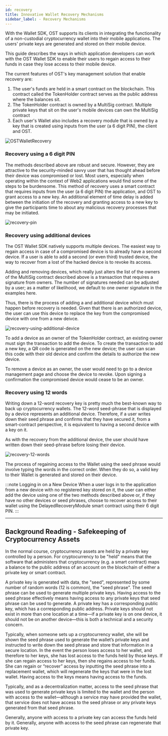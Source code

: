 ```yaml
---
id: recovery
title: Innovative Wallet Recovery Mechanisms
sidebar_label: - Recovery Mechanisms
---
```


With the Wallet SDK, OST supports its clients in integrating the functionality of a non-custodial cryptocurrency wallet into their mobile applications. The users' private keys are generated and stored on their mobile device.

This guide describes the ways in which application developers can work with the OST Wallet SDK to enable their users to regain access to their funds in case they lose access to their mobile device. 

The current features of OST's key management solution that enable recovery are:
 
1. The user's funds are held in a smart contract on the blockchain. This contract called the TokenHolder contract serves as the public address where the balances sit. 
2. The  TokenHolder contract is owned by a MultiSig contract. Multiple private keys that sit on the user's mobile devices can own the MultiSig contract
3. Each user's Wallet also includes a recovery module that is owned by a key that is created using inputs from the user (a 6 digit PIN), the client and OST. 

![OSTWalletRecovery](/platform/docs/assets/ost-wallet-recovery.jpg)

### Recovery using a 6 digit PIN
The methods described above are robust and secure. However, they are attractive to the security-minded savvy user that has thought ahead before their device was compromised or lost. Most users, especially when operating within the context of Web2 applications would find some of the steps to be burdensome. This method of recovery uses a smart contract that requires inputs from the user (a 6 digit PIN) the application, and OST to grant access to a new key. An additional element of time delay is added between the initiation of the recovery and granting access to a new key to give the participants time to about any malicious recovery processes that may be initiated. 

![recovery-pin](/platform/docs/assets/create-pin.png)

### Recovery using additional devices 
The OST Wallet SDK natively supports multiple devices. The easiest way to regain access in case of a compromised device is to already have a second device. If a user is able to add a second (or even third) trusted device, the way to recover from a lost of the hacked device is to revoke its access. 

Adding and removing devices, which really just alters the list of the owners of the MultiSig contract described above is a transaction that requires a signature from owners. The number of signatures needed can be adjusted by a user; as a matter of likelihood, we default to one owner signature in the examples here.

Thus, there is the process of adding a and additional device which must happen before recovery is needed. Given that there is an authorized device, the user can use this device to replace the key from the compromised device with one from a new deivce. 

![recovery-using-additional-device](/platform/docs/assets/qr-scan.png)

To add a device as an owner of the  TokenHolder contract, an existing owner must sign the transaction to add the device. To create the transaction to add a new key, a  QR code is generated on the new device; the user can scan this code with their old device and confirm the details to authorize the new device. 

To remove a device as an owner, the user would need to go to a device management page and choose the device to revoke. Upon signing a confirmation the compromised device would cease to be an owner. 

### Recovery using 12 words 
Writing down a 12-word recovery key is pretty much the best-known way to back up cryptocurrency wallets. The 12-word seed-phrase that is displayed by a device represents an additional device. Therefore, if a user writes down their seed phrase and confirms that they have secured it, from a smart-contract perspective, it is equivalent to having a second device with a key on it.

As with the recovery from the additional device, the user should have written down their seed-phrase before losing their device.

![recovery-12-words](/platform/docs/assets/seed-phrase.png)

The process of regaining access to the Wallet using the seed phrase would involve typing the words in the correct order. When they do so, a valid key to their Wallet is generated and stored on their device. 

:::note Logging in on a New Device
When a user logs in to the application from a new device with no registered key stored on it, the user can either add the device using one of the two methods described above or, if they have no other devices or seed phrases, choose to recover access to their wallet using the DelayedRecoveryModule smart contract using their 6 digit PIN.
:::

<hr>

## Background Reading - Safekeeping of Cryptocurrency Assets
In the normal course, cryptocurrency assets are held by a private key controlled by a person. For cryptocurrency to be "held" means that the software that administers that cryptocurrency (e.g. a smart contract) maps a balance to the public address of an account on the blockchain of either a private key or smart contract.

A private key is generated with data, the "seed", represented by some number of random words (12 is common), the "seed phrase". The seed phrase can be used to generate multiple private keys. Having access to the seed phrase effectively means having access to any private keys that seed phrase can be used to generate. A private key has a corresponding public key, which has a corresponding public address. Private keys should not exist in more than one location at a time—if a private key is on one device, it should not be on another device—this is both a technical and a security concern.

Typically, when someone sets up a cryptocurrency wallet, she will be shown the seed phrase used to generate the wallet’s private keys and instructed to write down the seed phrase and store that information in a secure location. In the event the person loses access to her wallet, and therefore to her keys, she has lost access to the funds held by those keys. If she can regain access to her keys, then she regains access to her funds. She can regain or “recover” access by inputting the seed phrase into a replacement wallet, which will regenerate the keys that were in the lost wallet. Having access to the keys means having access to the funds.

Typically, and as a decentralization matter, access to the seed phrase that was used to generate private keys is limited to the wallet and the person with access to the wallet—although a service may have provided the wallet, that service does not have access to the seed phrase or any private keys generated from that seed phrase.

Generally, anyone with access to a private key can access the funds held by it. Generally, anyone with access to the seed phrase can regenerate that private key.